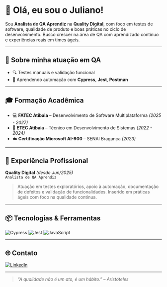 # 👋 Olá, eu sou o Juliano!

Sou **Analista de QA Aprendiz** na **Quality Digital**, com foco em testes de software, qualidade de produto e boas práticas no ciclo de desenvolvimento. Busco crescer na área de QA com aprendizado contínuo e experiências reais em times ágeis.


---

## 🧪 Sobre minha atuação em QA

- 🔍 Testes manuais e validação funcional
- 🧪 Aprendendo automação com **Cypress**, **Jest**, **Postman**

---

## 🎓 Formação Acadêmica

- 💻 **FATEC Atibaia** – Desenvolvimento de Software Multiplataforma *(2025 - 2027)*  
- 🏫 **ETEC Atibaia** – Técnico em Desenvolvimento de Sistemas *(2022 - 2024)*  
- ☁️ **Certificação Microsoft AI-900** – SENAI Bragança *(2023)*

---

## 💼 Experiência Profissional

**Quality Digital** *(desde Jun/2025)*  
`Analista de QA Aprendiz`  
> Atuação em testes exploratórios, apoio à automação, documentação de defeitos e validação de funcionalidades. Inserido em práticas ágeis com foco na qualidade contínua.

---

## 📦 Tecnologias & Ferramentas

![Cypress](https://img.shields.io/badge/-Cypress-17202C?style=for-the-badge&logo=cypress)
![Jest](https://img.shields.io/badge/-Jest-C21325?style=for-the-badge&logo=jest&logoColor=white)
![JavaScript](https://img.shields.io/badge/-JavaScript-F7DF1E?style=for-the-badge&logo=javascript&logoColor=black)

---

## 🌐 Contato

[![LinkedIn](https://img.shields.io/badge/-LinkedIn-%230077B5?style=for-the-badge&logo=linkedin&logoColor=white)](https://www.linkedin.com/in/sntooosk)

---

> *“A qualidade não é um ato, é um hábito.” – Aristóteles*